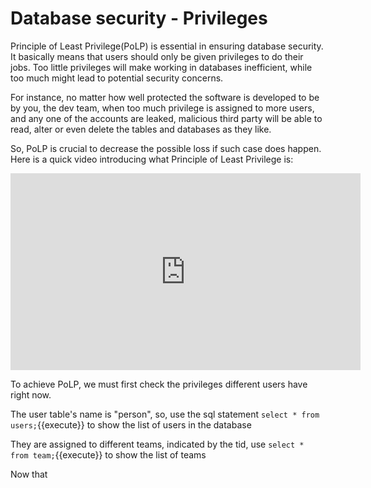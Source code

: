 # Database security - Privileges

Principle of Least Privilege(PoLP) is essential in ensuring database security. It basically means that users should only be given privileges to do their jobs. Too little privileges will make working in databases inefficient, while too much might lead to potential security concerns. 

For instance, no matter how well protected the software is developed to be by you, the dev team, when too much privilege is assigned to more users, and any one of the accounts are leaked, malicious third party will be able to read, alter or even delete the tables and databases as they like. 

So, PoLP is crucial to decrease the possible loss if such case does happen. Here is a quick video introducing what Principle of Least Privilege is:
<iframe width="560" height="315" src="https://www.youtube-nocookie.com/embed/mw9fN9mlUS4" frameborder="0" allow="accelerometer; autoplay; encrypted-media; gyroscope; picture-in-picture" allowfullscreen></iframe> 

To achieve PoLP, we must first check the privileges different users have right now.

The user table's name is "person", so, use the sql statement `select * from users;`{{execute}} to show the list of users in the database

They are assigned to different teams, indicated by the tid, use `select * from team;`{{execute}} to show the list of teams

Now that
